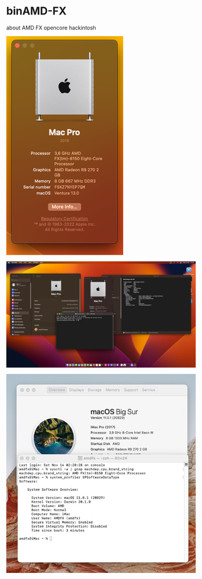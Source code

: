 # binAMD-FX
about AMD FX opencore hackintosh

![alt text](https://github.com/cupecups/binAMD-FX/blob/main/hehe.png)

![alt text](https://github.com/cupecups/binAMD-FX/blob/main/6C7D2B53-99BF-4EBC-8944-DC5F6F4AAED4.png)

![alt text](https://github.com/cupecups/binAMD-FX/blob/main/IMG_5664.JPG)
